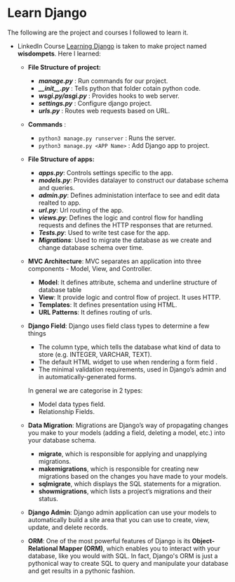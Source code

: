 # Learn Django

The following are the project and courses I followed to learn it.

- LinkedIn Course [Learning Django](https://www.linkedin.com/learning/learning-django-2) is taken to make project named **wisdompets**.
Here I learned:
    - **File Structure of project:** 
        - ***manage.py*** : Run commands for our project.
        - ***\_\_init\_\_.py*** : Tells python that folder cotain python code.
        - ***wsgi.py/asgi.py*** : Provides hooks to web server.
        - ***settings.py*** : Configure django project.
        - ***urls.py*** : Routes web requests based on URL.
    - **Commands** :
        - `python3 manage.py runserver` : Runs the server.
        - `python3 manage.py <APP Name>` : Add Django app to project.
    - **File Structure of apps:** 
        - ***apps.py***: Controls settings specific to the app.
        - ***models.py***: Provides datalayer to construct our database schema and queries.
        - ***admin.py***: Defines administation interface to see and edit data realted to app.
        - ***url.py***: Url routing of the app.
        - ***views.py***: Defines the logic and control flow for handling requests and defines the HTTP responses that are returned.
        - ***Tests.py***: Used to write test case for the app.
        - ***Migrations***: Used to migrate the database as we create and change database schema over time.
    - **MVC Architecture**: 
        MVC separates an application into three components - Model, View, and Controller. 
        - **Model**: It defines attribute, schema and underline structure of database table
        - **View**: It provide logic and control flow of project. It uses HTTP.
        - **Templates**: It defines presentation using HTML.
        - **URL Patterns**: It defines routing of urls.
    - **Django Field**:
        Django uses field class types to determine a few things
        - The column type, which tells the database what kind of data to store (e.g. INTEGER, VARCHAR, TEXT).
        - The default HTML widget to use when rendering a form field .
        - The minimal validation requirements, used in Django’s admin and in automatically-generated forms.

        In general we are categorise in 2 types:
        - Model data types field.
        - Relationship Fields.

    - **Data Migration**:
    Migrations are Django’s way of propagating changes you make to your models (adding a field, deleting a model, etc.) into your database schema. 
        - **migrate**, which is responsible for applying and unapplying migrations.
        - **makemigrations**, which is responsible for creating new migrations based on the changes you have made to your models.
        - **sqlmigrate**, which displays the SQL statements for a migration.
        - **showmigrations**, which lists a project’s migrations and their status.
    
    - **Django Admin**:
        Django admin application can use your models to automatically build a site area that you can use to create, view, update, and delete records.

    - **ORM**:
    One of the most powerful features of Django is its **Object-Relational Mapper (ORM)**, which enables you to interact with your database, like you would with SQL. In fact, Django's ORM is just a pythonical way to create SQL to query and manipulate your database and get results in a pythonic fashion.